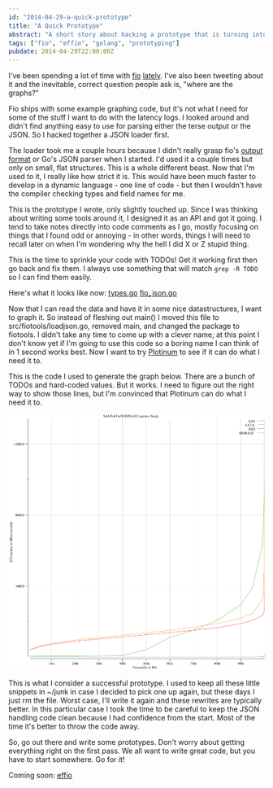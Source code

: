 ```yaml
---
id: "2014-04-29-a-quick-prototype"
title: "A Quick Prototype"
abstract: "A short story about hacking a prototype that is turning into an end-user tool."
tags: ["fio", "effio", "golang", "prototyping"]
pubdate: 2014-04-29T22:00:00Z
---
```


I've been spending a lot of time with [fio](/post/2014-04-28-getting-started-with-fio.html)
[lately](/post/2014-04-17-fio-output-explained.html). I've also been tweeting about it and the
inevitable, correct question people ask is, "where are the graphs?"

Fio ships with some example graphing code, but it's not what I need for some of the
stuff I want to do with the latency logs. I looked around and didn't find anything easy to use for
parsing either the terse output or the JSON. So I hacked together a JSON loader first.

The loader took me a couple hours because I didn't really grasp fio's [output
format](/post/2014-04-17-fio-output-explained.html) or Go's JSON parser when I started.  I'd used it
a couple times but only on small, flat structures. This is a whole different beast. Now that I'm
used to it, I really like how strict it is. This would have been much faster to develop in a dynamic
language - one line of code - but then I wouldn't have the compiler checking types and field names
for me.

This is the prototype I wrote, only slightly touched up. Since I was thinking about writing some
tools around it, I designed it as an API and got it going. I tend to take notes directly into code
comments as I go, mostly focusing on things that I found odd or annoying - in other words, things
I will need to recall later on when I'm wondering why the hell I did X or Z stupid thing.

This is the time to sprinkle your code with TODOs! Get it working first then go back and fix them. I
always use something that will match `grep -R TODO` so I can find them easily.

<script src="https://gist.github.com/tobert/b8dbada13238cf95b467.js"></script>

Here's what it looks like now:
[types.go](https://github.com/tobert/effio/blob/master/src/effio/types.go)
[fio_json.go](https://github.com/tobert/effio/blob/master/src/effio/fio_json.go)

Now that I can read the data and have it in some nice datastructures, I want to graph it. So instead
of fleshing out main() I moved this file to src/fiotools/loadjson.go, removed main, and changed the
package to fiotools. I didn't take any time to come up with a clever name; at this point I don't
know yet if I'm going to use this code so a boring name I can think of in 1 second works best.
Now I want to try [Plotinum](https://code.google.com/p/plotinum/) to see if it can do what I need it to.

<script src="https://gist.github.com/tobert/f052c3db7d72e081c234.js"></script>

This is the code I used to generate the graph below. There are a bunch of TODOs and hard-coded
values. But it works. I need to figure out the right way to show those lines, but I'm convinced that
Plotinum can do what I need it to.

![graph](/images/fio-thrash-graph-prototype.png)

This is what I consider a successful prototype. I used to keep all these little snippets in ~/junk
in case I decided to pick one up again, but these days I just rm the file. Worst case, I'll write it
again and these rewrites are typically better. In this particular case I took the time to be careful
to keep the JSON handling code clean because I had confidence from the start. Most of the time it's
better to throw the code away.

So, go out there and write some prototypes. Don't worry about getting everything right on the first
pass. We all want to write great code, but you have to start somewhere. Go for it!

Coming soon: [effio](https://github.com/tobert/effio)
